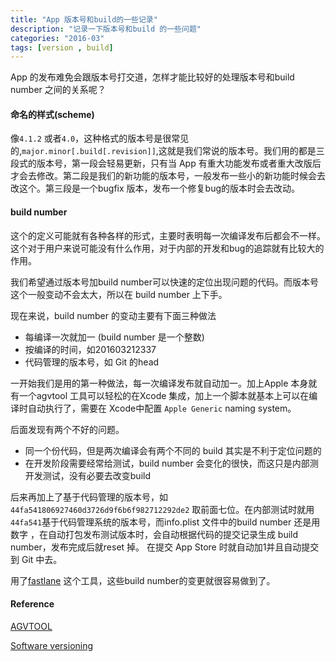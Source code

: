 ```yaml
---
title: "App 版本号和build的一些记录"
description: "记录一下版本号和build 的一些问题"
categories: "2016-03"
tags: [version , build]
---
```


App 的发布难免会跟版本号打交道，怎样才能比较好的处理版本号和build number 之间的关系呢？

#### 命名的样式(scheme)

像`4.1.2` 或者`4.0`，这种格式的版本号是很常见的,`major.minor[.build[.revision]]`,这就是我们常说的版本号。我们用的都是三段式的版本号，第一段会轻易更新，只有当 App 有重大功能发布或者重大改版后才会去修改。第二段是我们的新功能的版本号，一般发布一些小的新功能时候会去改这个。第三段是一个bugfix 版本，发布一个修复bug的版本时会去改动。

#### build number

这个的定义可能就有各种各样的形式，主要时表明每一次编译发布后都会不一样。这个对于用户来说可能没有什么作用，对于内部的开发和bug的追踪就有比较大的作用。

我们希望通过版本号加build number可以快速的定位出现问题的代码。而版本号这个一般变动不会太大，所以在 build number 上下手。

现在来说，build number 的变动主要有下面三种做法

* 每编译一次就加一 (build number 是一个整数)
* 按编译的时间，如201603212337
* 代码管理的版本号，如 Git 的head


一开始我们是用的第一种做法，每一次编译发布就自动加一。加上Apple 本身就有一个agvtool 工具可以轻松的在Xcode 集成，加上一个脚本就基本上可以在编译时自动执行了，需要在 Xcode中配置 `Apple Generic` naming system。

后面发现有两个不好的问题。

* 同一个份代码，但是两次编译会有两个不同的 build 其实是不利于定位问题的
* 在开发阶段需要经常给测试，build number 会变化的很快，而这只是内部测开发测试，没有必要去改变build

后来再加上了基于代码管理的版本号，如`44fa541806927460d3726d9f6b6f982712292de2` 取前面七位。在内部测试时就用`44fa541`基于代码管理系统的版本号，而info.plist 文件中的build number 还是用数字 ，在自动打包发布测试版本时，会自动根据代码的提交记录生成 build number，发布完成后就reset 掉。 在提交 App Store 时就自动加1并且自动提交到 Git 中去。

用了[fastlane](https://github.com/fastlane/fastlane) 这个工具，这些build number的变更就很容易做到了。

#### Reference

[AGVTOOL](https://developer.apple.com/library/mac/documentation/Darwin/Reference/ManPages/man8/agvtool.8.html)

[Software versioning](https://en.wikipedia.org/wiki/Software_versioning)